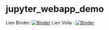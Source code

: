 # jupyter_webapp_demo

Lien Binder:
[![Binder](https://mybinder.org/badge_logo.svg)](https://mybinder.org/v2/gh/dfialaire/Voila_init_demo/HEAD)
Lien Voila : 
[![Binder](https://mybinder.org/badge_logo.svg)](https://mybinder.org/v2/gh/dfialaire/Voila_init_demo/HEAD?urlpath=%2Fvoila%2Frender%2FDemo.ipynb)

